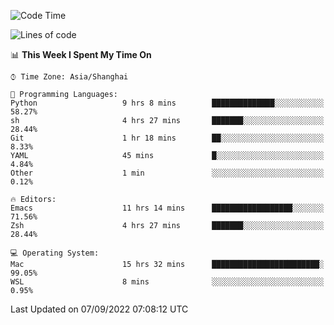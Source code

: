 <!--START_SECTION:waka-->
![Code Time](http://img.shields.io/badge/Code%20Time-850%20hrs%2025%20mins-blue)

![Lines of code](https://img.shields.io/badge/From%20Hello%20World%20I%27ve%20Written-22%20Thousand%20lines%20of%20code-blue)

📊 **This Week I Spent My Time On** 

```text
⌚︎ Time Zone: Asia/Shanghai

💬 Programming Languages: 
Python                   9 hrs 8 mins        ██████████████░░░░░░░░░░░   58.27% 
sh                       4 hrs 27 mins       ███████░░░░░░░░░░░░░░░░░░   28.44% 
Git                      1 hr 18 mins        ██░░░░░░░░░░░░░░░░░░░░░░░   8.33% 
YAML                     45 mins             █░░░░░░░░░░░░░░░░░░░░░░░░   4.84% 
Other                    1 min               ░░░░░░░░░░░░░░░░░░░░░░░░░   0.12%

🔥 Editors: 
Emacs                    11 hrs 14 mins      ██████████████████░░░░░░░   71.56% 
Zsh                      4 hrs 27 mins       ███████░░░░░░░░░░░░░░░░░░   28.44%

💻 Operating System: 
Mac                      15 hrs 32 mins      ████████████████████████░   99.05% 
WSL                      8 mins              ░░░░░░░░░░░░░░░░░░░░░░░░░   0.95%

```


 Last Updated on 07/09/2022 07:08:12 UTC
<!--END_SECTION:waka-->
